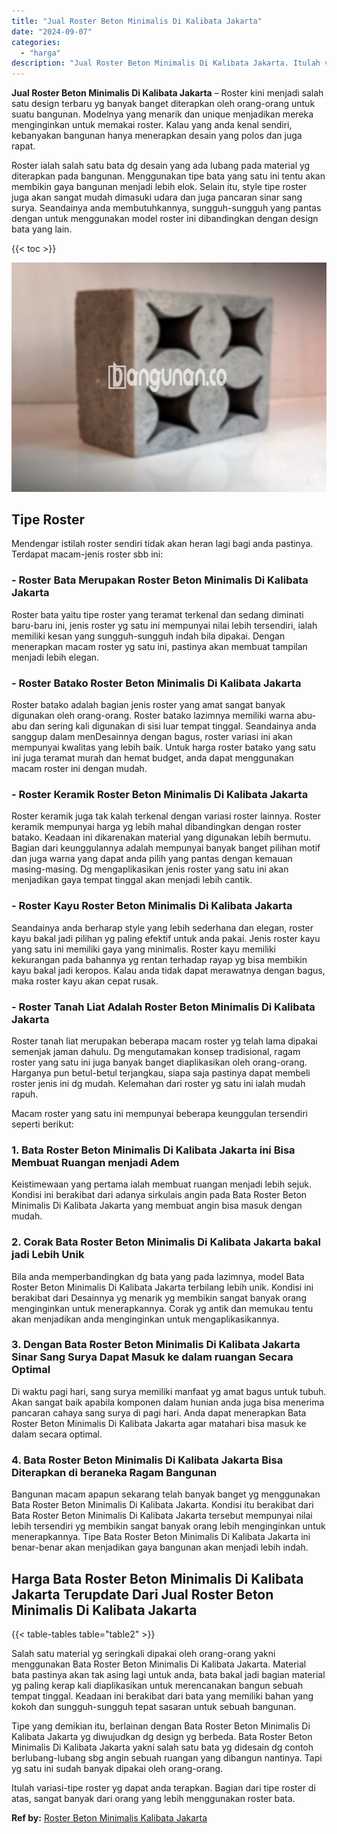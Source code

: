 ```yaml
---
title: "Jual Roster Beton Minimalis Di Kalibata Jakarta"
date: "2024-09-07"
categories: 
  - "harga"
description: "Jual Roster Beton Minimalis Di Kalibata Jakarta. Itulah variasi-tipe roster yg dapat anda terapkan. Bagian dari tipe roster di atas, sangat banyak dari orang..."
---
```


**Jual Roster Beton Minimalis Di Kalibata Jakarta** – Roster kini menjadi salah satu design terbaru yg banyak banget diterapkan oleh orang-orang untuk suatu bangunan. Modelnya yang menarik dan unique menjadikan mereka menginginkan untuk memakai roster. Kalau yang anda kenal sendiri, kebanyakan bangunan hanya menerapkan desain yang polos dan juga rapat.

Roster ialah salah satu bata dg desain yang ada lubang pada material yg diterapkan pada bangunan. Menggunakan tipe bata yang satu ini tentu akan membikin gaya bangunan menjadi lebih elok. Selain itu, style tipe roster juga akan sangat mudah dimasuki udara dan juga pancaran sinar sang surya. Seandainya anda membutuhkannya, sungguh-sungguh yang pantas dengan untuk menggunakan model roster ini dibandingkan dengan design bata yang lain.

{{< toc >}}

![Jual Roster Beton Minimalis Di Kalibata Jakarta](/images/bata-roster-minimalis-23.png)

## Tipe Roster

Mendengar istilah roster sendiri tidak akan heran lagi bagi anda pastinya. Terdapat macam-jenis roster sbb ini:

### \- Roster Bata Merupakan Roster Beton Minimalis Di Kalibata Jakarta

Roster bata yaitu tipe roster yang teramat terkenal dan sedang diminati baru-baru ini, jenis roster yg satu ini mempunyai nilai lebih tersendiri, ialah memiliki kesan yang sungguh-sungguh indah bila dipakai. Dengan menerapkan macam roster yg satu ini, pastinya akan membuat tampilan menjadi lebih elegan.

### \- Roster Batako Roster Beton Minimalis Di Kalibata Jakarta

Roster batako adalah bagian jenis roster yang amat sangat banyak digunakan oleh orang-orang. Roster batako lazimnya memiliki warna abu-abu dan sering kali digunakan di sisi luar tempat tinggal. Seandainya anda sanggup dalam menDesainnya dengan bagus, roster variasi ini akan mempunyai kwalitas yang lebih baik. Untuk harga roster batako yang satu ini juga teramat murah dan hemat budget, anda dapat menggunakan macam roster ini dengan mudah.

### \- Roster Keramik Roster Beton Minimalis Di Kalibata Jakarta

Roster keramik juga tak kalah terkenal dengan variasi roster lainnya. Roster keramik mempunyai harga yg lebih mahal dibandingkan dengan roster batako. Keadaan ini dikarenakan material yang digunakan lebih bermutu. Bagian dari keunggulannya adalah mempunyai banyak banget pilihan motif dan juga warna yang dapat anda pilih yang pantas dengan kemauan masing-masing. Dg mengaplikasikan jenis roster yang satu ini akan menjadikan gaya tempat tinggal akan menjadi lebih cantik.

### \- Roster Kayu Roster Beton Minimalis Di Kalibata Jakarta

Seandainya anda berharap style yang lebih sederhana dan elegan, roster kayu bakal jadi pilihan yg paling efektif untuk anda pakai. Jenis roster kayu yang satu ini memiliki gaya yang minimalis. Roster kayu memiliki kekurangan pada bahannya yg rentan terhadap rayap yg bisa membikin kayu bakal jadi keropos. Kalau anda tidak dapat merawatnya dengan bagus, maka roster kayu akan cepat rusak.

### \- Roster Tanah Liat Adalah Roster Beton Minimalis Di Kalibata Jakarta

Roster tanah liat merupakan beberapa macam roster yg telah lama dipakai semenjak jaman dahulu. Dg mengutamakan konsep tradisional, ragam roster yang satu ini juga banyak banget diaplikasikan oleh orang-orang. Harganya pun betul-betul terjangkau, siapa saja pastinya dapat membeli roster jenis ini dg mudah. Kelemahan dari roster yg satu ini ialah mudah rapuh.

Macam roster yang satu ini mempunyai beberapa keunggulan tersendiri seperti berikut:

### 1\. Bata Roster Beton Minimalis Di Kalibata Jakarta ini Bisa Membuat Ruangan menjadi Adem

Keistimewaan yang pertama ialah membuat ruangan menjadi lebih sejuk. Kondisi ini berakibat dari adanya sirkulais angin pada Bata Roster Beton Minimalis Di Kalibata Jakarta yang membuat angin bisa masuk dengan mudah.

### 2\. Corak Bata Roster Beton Minimalis Di Kalibata Jakarta bakal jadi Lebih Unik

Bila anda memperbandingkan dg bata yang pada lazimnya, model Bata Roster Beton Minimalis Di Kalibata Jakarta terbilang lebih unik. Kondisi ini berakibat dari Desainnya yg menarik yg membikin sangat banyak orang menginginkan untuk menerapkannya. Corak yg antik dan memukau tentu akan menjadikan anda menginginkan untuk mengaplikasikannya.

### 3\. Dengan Bata Roster Beton Minimalis Di Kalibata Jakarta Sinar Sang Surya Dapat Masuk ke dalam ruangan Secara Optimal

Di waktu pagi hari, sang surya memiliki manfaat yg amat bagus untuk tubuh. Akan sangat baik apabila komponen dalam hunian anda juga bisa menerima pancaran cahaya sang surya di pagi hari. Anda dapat menerapkan Bata Roster Beton Minimalis Di Kalibata Jakarta agar matahari bisa masuk ke dalam secara optimal.

### 4\. Bata Roster Beton Minimalis Di Kalibata Jakarta Bisa Diterapkan di beraneka Ragam Bangunan

Bangunan macam apapun sekarang telah banyak banget yg menggunakan Bata Roster Beton Minimalis Di Kalibata Jakarta. Kondisi itu berakibat dari Bata Roster Beton Minimalis Di Kalibata Jakarta tersebut mempunyai nilai lebih tersendiri yg membikin sangat banyak orang lebih menginginkan untuk menerapkannya. Tipe Bata Roster Beton Minimalis Di Kalibata Jakarta ini benar-benar akan menjadikan gaya bangunan akan menjadi lebih indah.

## Harga Bata Roster Beton Minimalis Di Kalibata Jakarta Terupdate Dari Jual Roster Beton Minimalis Di Kalibata Jakarta

{{< table-tables table="table2" >}}

Salah satu material yg seringkali dipakai oleh orang-orang yakni menggunakan Bata Roster Beton Minimalis Di Kalibata Jakarta. Material bata pastinya akan tak asing lagi untuk anda, bata bakal jadi bagian material yg paling kerap kali diaplikasikan untuk merencanakan bangun sebuah tempat tinggal. Keadaan ini berakibat dari bata yang memiliki bahan yang kokoh dan sungguh-sungguh tepat sasaran untuk sebuah bangunan.

Tipe yang demikian itu, berlainan dengan Bata Roster Beton Minimalis Di Kalibata Jakarta yg diwujudkan dg design yg berbeda. Bata Roster Beton Minimalis Di Kalibata Jakarta yakni salah satu bata yg didesain dg contoh berlubang-lubang sbg angin sebuah ruangan yang dibangun nantinya. Tapi yg satu ini sudah banyak dipakai oleh orang-orang.

Itulah variasi-tipe roster yg dapat anda terapkan. Bagian dari tipe roster di atas, sangat banyak dari orang yang lebih menggunakan roster bata.

**Ref by:** [Roster Beton Minimalis Kalibata Jakarta](https://id.wikipedia.org/wiki/Roster)
